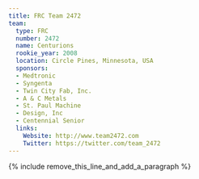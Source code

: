 ```yaml
---
title: FRC Team 2472
team:
  type: FRC
  number: 2472
  name: Centurions
  rookie_year: 2008
  location: Circle Pines, Minnesota, USA
  sponsors:
  - Medtronic
  - Syngenta
  - Twin City Fab, Inc.
  - A & C Metals
  - St. Paul Machine
  - Design, Inc
  - Centennial Senior
  links:
    Website: http://www.team2472.com
    Twitter: https://twitter.com/team_2472
---
```


{% include remove_this_line_and_add_a_paragraph %}